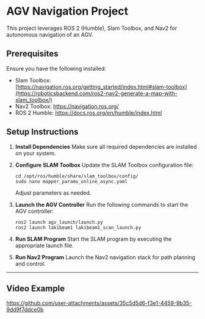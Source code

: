 # AGV Navigation Project

This project leverages ROS 2 (Humble), Slam Toolbox, and Nav2 for autonomous navigation of an AGV.

## Prerequisites
Ensure you have the following installed:
- Slam Toolbox: [https://navigation.ros.org/getting_started/index.html#slam-toolbox](https://roboticsbackend.com/ros2-nav2-generate-a-map-with-slam_toolbox/)
- Nav2 Toolbox: https://navigation.ros.org/
- ROS 2 Humble: https://docs.ros.org/en/humble/index.html

## Setup Instructions

1. **Install Dependencies**
   Make sure all required dependencies are installed on your system.

2. **Configure SLAM Toolbox**
   Update the SLAM Toolbox configuration file:
   ```
   cd /opt/ros/humble/share/slam_toolbox/config/
   sudo nano mapper_params_online_async.yaml
   ```
   Adjust parameters as needed.

3. **Launch the AGV Controller**
   Run the following commands to start the AGV controller:
   ```
   ros2 launch agv_launch/launch.py
   ros2 launch lakibeam1 lakibeam1_scan_launch.py
   ```

4. **Run SLAM Program**
   Start the SLAM program by executing the appropriate launch file.

5. **Run Nav2 Program**
   Launch the Nav2 navigation stack for path planning and control.

---
## Video Example


https://github.com/user-attachments/assets/35c5d5d6-f3e1-4459-9b35-9dd9f7ddce0b



